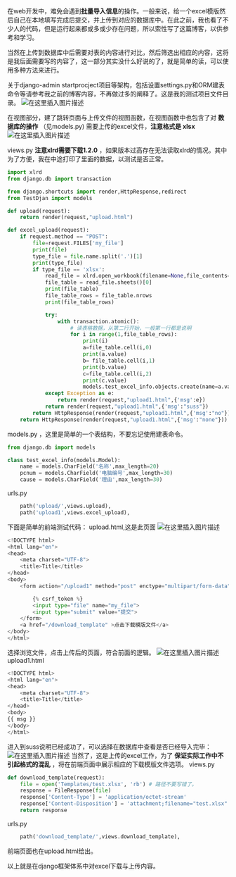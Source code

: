 在web开发中，难免会遇到**批量导入信息**的操作。一般来说，给一个excel模版然后自己在本地填写完成后提交，并上传到对应的数据库中。在此之前，我也看了不少人的代码，但是运行起来都或多或少存在问题，所以索性写了这篇博客，以供参考和学习。

当然在上传到数据库中后需要对表的内容进行对比，然后筛选出相应的内容，这将是我后面需要写的内容了，这一部分其实没什么好说的了，就是简单的读，可以使用多种方法来进行。

关于django-admin startprocject项目等架构，包括设置settings.py和ORM建表命令等请参考我之前的博客内容，不再做过多的阐释了。这是我的测试项目文件目录。
![在这里插入图片描述](https://img-blog.csdnimg.cn/9a672226d1f9416299e58bdab9e6aee6.png)

在视图部分，建了跳转页面与上传文件的视图函数，在视图函数中也包含了对 **数据库的操作** （见models.py)
需要上传的excel文件，**注意格式是 xlsx**
![在这里插入图片描述](https://img-blog.csdnimg.cn/d9e1e44900014045a2b6419d4564c7d2.png)

views.py  **注意xlrd需要下载1.2.0** ，如果版本过高存在无法读取xlrd的情况。其中为了方便，我在中途打印了里面的数据，以测试是否正常。

```python
import xlrd
from django.db import transaction

from django.shortcuts import render,HttpResponse,redirect
from TestDjan import models

def upload(request):
    return render(request,"upload.html")

def excel_upload(request):
    if request.method == "POST":
        file=request.FILES['my_file']
        print(file)
        type_file = file.name.split('.')[1]
        print(type_file)
        if type_file == 'xlsx':
            read_file = xlrd.open_workbook(filename=None,file_contents=file.read())
            file_table = read_file.sheets()[0]
            print(file_table)
            file_table_rows = file_table.nrows
            print(file_table_rows)

            try:
                with transaction.atomic():
                	# 读表格数据，从第二行开始，一般第一行都是说明
                    for i in range(1,file_table_rows):
                        print(i)
                        a=file_table.cell(i,0)
                        print(a.value)
                        b= file_table.cell(i,1)
                        print(b.value)
                        c=file_table.cell(i,2)
                        print(c.value)
                        models.test_excel_info.objects.create(name=a.value,pcnum=b.value,cause=c.value)
            except Exception as e:
                return render(request,"upload1.html",{'msg':e})
            return render(request,"upload1.html",{'msg':"suss"})
        return HttpResponse(render(request,"upload1.html",{'msg':"no"}))
    return HttpResponse(render(request,"upload1.html",{'msg':"none"}))
```

models.py ，这里是简单的一个表结构，不要忘记使用建表命令。

```python
from django.db import models

class test_excel_info(models.Model):
    name = models.CharField('名称',max_length=20)
    pcnum = models.CharField('电脑编号',max_length=30)
    cause = models.CharField('理由',max_length=30)

```

urls.py

```python
	path('upload/',views.upload),
    path('upload1',views.excel_upload),
```

下面是简单的前端测试代码：
upload.html,这是此页面
![在这里插入图片描述](https://img-blog.csdnimg.cn/d190f6edf5f9404da4c6b91475a3ecb7.png)

```python
<!DOCTYPE html>
<html lang="en">
<head>
    <meta charset="UTF-8">
    <title>Title</title>
</head>
<body>
    <form action="/upload1" method="post" enctype="multipart/form-data">

        {% csrf_token %}
        <input type="file" name="my_file">
        <input type="submit" value="提交">
    </form>
    <a href="/download_template" >点击下载模版文件</a>
</body>
</html>
```

选择浏览文件，点击上传后的页面，符合前面的逻辑。
![在这里插入图片描述](https://img-blog.csdnimg.cn/02395c9d34d34a68b8d83e24652837d4.png)
upload1.html

```python
<!DOCTYPE html>
<html lang="en">
<head>
    <meta charset="UTF-8">
    <title>Title</title>
</head>
<body>
{{ msg }}
</body>
</html>
```

进入到suss说明已经成功了，可以选择在数据库中查看是否已经导入完毕：
![在这里插入图片描述](https://img-blog.csdnimg.cn/5abae7305e544fcc8e02e1dedfeae1c5.png)
当然了，这是上传的excel工作，为了 **保证实际工作中不引起格式的混乱** ，将在前端页面中展示相应的下载模版文件选项。
views.py

```python
def download_template(request):
    file = open('Templates/test.xlsx', 'rb') # 路径不要写错了。
    response = FileResponse(file)
    response['Content-Type'] = 'application/octet-stream'
    response['Content-Disposition'] = 'attachment;filename="test.xlsx"'
    return response
```

urls.py

```python
	path('download_template/',views.download_template),
```

前端页面也在upload.html给出。

以上就是在django框架体系中对excel下载与上传内容。

